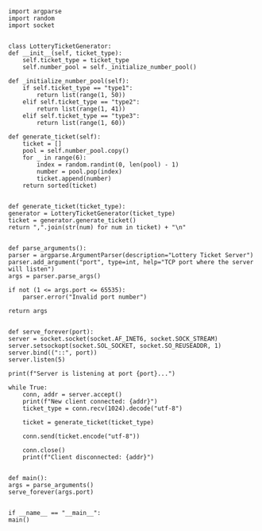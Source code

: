     import argparse
    import random
    import socket


    class LotteryTicketGenerator:
    def __init__(self, ticket_type):
        self.ticket_type = ticket_type
        self.number_pool = self._initialize_number_pool()

    def _initialize_number_pool(self):
        if self.ticket_type == "type1":
            return list(range(1, 50))
        elif self.ticket_type == "type2":
            return list(range(1, 41))
        elif self.ticket_type == "type3":
            return list(range(1, 60))

    def generate_ticket(self):
        ticket = []
        pool = self.number_pool.copy()
        for _ in range(6):
            index = random.randint(0, len(pool) - 1)
            number = pool.pop(index)
            ticket.append(number)
        return sorted(ticket)


    def generate_ticket(ticket_type):
    generator = LotteryTicketGenerator(ticket_type)
    ticket = generator.generate_ticket()
    return ",".join(str(num) for num in ticket) + "\n"


    def parse_arguments():
    parser = argparse.ArgumentParser(description="Lottery Ticket Server")
    parser.add_argument("port", type=int, help="TCP port where the server will listen")
    args = parser.parse_args()

    if not (1 <= args.port <= 65535):
        parser.error("Invalid port number")

    return args


    def serve_forever(port):
    server = socket.socket(socket.AF_INET6, socket.SOCK_STREAM)
    server.setsockopt(socket.SOL_SOCKET, socket.SO_REUSEADDR, 1)
    server.bind(("::", port))
    server.listen(5)

    print(f"Server is listening at port {port}...")

    while True:
        conn, addr = server.accept()
        print(f"New client connected: {addr}")
        ticket_type = conn.recv(1024).decode("utf-8")

        ticket = generate_ticket(ticket_type)

        conn.send(ticket.encode("utf-8"))

        conn.close()
        print(f"Client disconnected: {addr}")


    def main():
    args = parse_arguments()
    serve_forever(args.port)


    if __name__ == "__main__":
    main()
